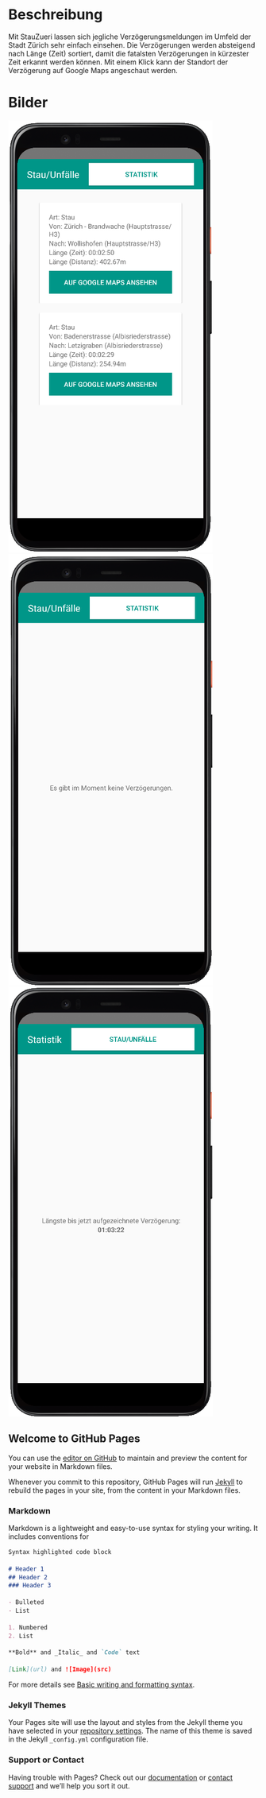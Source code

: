 # Beschreibung
Mit StauZueri lassen sich jegliche Verzögerungsmeldungen im Umfeld der Stadt Zürich sehr einfach einsehen. Die Verzögerungen werden absteigend nach Länge (Zeit) sortiert, damit die fatalsten Verzögerungen in kürzester Zeit erkannt werden können. Mit einem Klick kann der Standort der Verzögerung auf Google Maps angeschaut werden.

# Bilder
![Bild vom Verzögerungen/Stau Screen wenn Verzögerungen vorhanden sind](images/stau_activity.png)
![Bild vom Verzögerungen/Stau Screen wenn keine Verzögerungen vorhanden sind](images/no_incidents.png)
![Bild vom Statistik Screen](images/statistik_activity.png)

## Welcome to GitHub Pages

You can use the [editor on GitHub](https://github.com/leon-jost/StauZueri/edit/master/docs/index.md) to maintain and preview the content for your website in Markdown files.

Whenever you commit to this repository, GitHub Pages will run [Jekyll](https://jekyllrb.com/) to rebuild the pages in your site, from the content in your Markdown files.

### Markdown

Markdown is a lightweight and easy-to-use syntax for styling your writing. It includes conventions for

```markdown
Syntax highlighted code block

# Header 1
## Header 2
### Header 3

- Bulleted
- List

1. Numbered
2. List

**Bold** and _Italic_ and `Code` text

[Link](url) and ![Image](src)
```

For more details see [Basic writing and formatting syntax](https://docs.github.com/en/github/writing-on-github/getting-started-with-writing-and-formatting-on-github/basic-writing-and-formatting-syntax).

### Jekyll Themes

Your Pages site will use the layout and styles from the Jekyll theme you have selected in your [repository settings](https://github.com/leon-jost/StauZueri/settings/pages). The name of this theme is saved in the Jekyll `_config.yml` configuration file.

### Support or Contact

Having trouble with Pages? Check out our [documentation](https://docs.github.com/categories/github-pages-basics/) or [contact support](https://support.github.com/contact) and we’ll help you sort it out.
